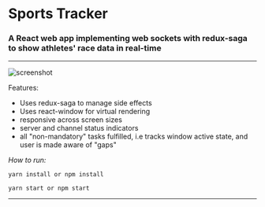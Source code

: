 
# Sports Tracker
### A React web app implementing web sockets with redux-saga to show athletes' race data in real-time
---
![screenshot](https://i.imgur.com/c7hlQCC.png)

Features:

* Uses redux-saga to manage side effects
* Uses react-window for virtual rendering
* responsive across screen sizes
* server and channel status indicators
* all "non-mandatory" tasks fulfilled,
	i.e tracks window active state, and user is made aware of "gaps"


*How to run:*


```
yarn install or npm install
```

```
yarn start or npm start
```

---
